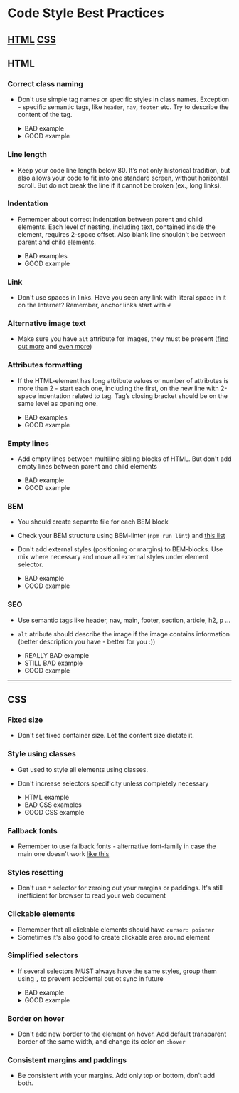 # Code Style Best Practices

[HTML](#HTML) 
[CSS](#CSS) 
---

## HTML

### Correct class naming
  - Don't use simple tag names or specific styles in class names.
  Exception - specific semantic tags, like `header`, `nav`, `footer` etc.
  Try to describe the content of the tag.
    <details>
      <summary>BAD example</summary>

      ```html
      <nav class="no-padding">
        <ul>
          ...
          <li class="li">
            <a href="#apple" class="a-last-no-decoration">Apple</a>
          </li>
        </ul>
      </nav>
      ```
    </details>
    <details>
      <summary>GOOD example</summary>

      ```html
      <nav class="nav">
        <ul class="nav__list">
          ...
          <li class="nav__item">
            <a href="#apple" class="nav__link">Apple</a>
          </li>
        </ul>
      </nav>
      ```
    </details>

### Line length
  - Keep your code line length below 80.
  It’s not only historical tradition, but also allows your code to fit into one standard screen,
  without horizontal scroll. But do not break the line if it cannot be broken (ex., long links).

### Indentation
  - Remember about correct indentation between parent and child elements.
  Each level of nesting, including text, contained inside the element,
  requires 2-space offset. Also blank line shouldn't be between parent and child elements.
    <details>
      <summary>BAD examples</summary>

      ```html
      <body>
      <div>
      <p>
      Awesome text
      </p>
      </div>
      </body>
      ```
    </details>
    <details>
      <summary>GOOD example</summary>

      ```html
      <body>
        <div>
          <p>
            Awesome text
          </p>
        </div>
      </body>
      ```
      </details>

### Link
  - Don't use spaces in links. Have you seen any link with literal
  space in it on the Internet? Remember, anchor links start with `#`

### Alternative image text
  - Make sure you have `alt` attribute for images, they must be
  present ([find out more](https://osric.com/chris/accidental-developer/2012/01/when-should-alt-text-be-blank/) and [even more](https://9clouds.com/blog/the-importance-of-alt-attributes-aka-alt-text/))

### Attributes formatting
  - If the HTML-element has long attribute values or number of
  attributes is more than 2 - start each one, including the first, on the new
  line with 2-space indentation related to tag. Tag’s closing bracket should be
  on the same level as opening one.
    <details>
      <summary>BAD examples</summary>
      
      ```html
      <input type="text" name="surname" 
             id="surname" required>

      <input type="text" 
             name="surname" 
             id="surname"
             required>

      <input
      type="text" 
      name="surname" 
      id="surname"
      required>

      <input
        type="text" 
        name="surname" 
        id="surname"
        required>
      ```
    </details>
    <details>
      <summary>GOOD example</summary>

      ```html
      <input
        type="text" 
        name="surname" 
        id="surname"
        required
      >
      ```
    </details>

### Empty lines
  - Add empty lines between multiline sibling blocks of HTML.
  But don't add empty lines between parent and child elements
    <details>
      <summary>BAD example</summary>

      ```html
      <ul>

        <li class="nav__item">
          <a href="#home">Home</a>
        </li>
        <li class="nav__item">
          <a href="#shop">Shop</a>
        </li>
        <li class="nav__item">
          <a href="#contacts">Contacts</a>
        </li>

      </ul>
      ```
    </details>

    <details>
      <summary>GOOD example</summary>

      ```html
      <ul>
        <li class="nav__item">
          <a href="#home">Home</a>
        </li>

        <li class="nav__item">
          <a href="#shop">Shop</a>
        </li>

        <li class="nav__item">
          <a href="#contacts">Contacts</a>
        </li>
      </ul>
      ```
    </details>

### BEM
  - You should create separate file for each BEM block
  - Check your BEM structure using BEM-linter (`npm run lint`) and [this list](https://mate-academy.github.io/fe-program/css/typical-bem-mistakes-en)
  - Don't add external styles (positioning or margins) to BEM-blocks.
  Use mix where necessary and move all external styles under element selector.
    
    <details>
      <summary>BAD example</summary>

      ```html
      <!--index.html-->
      <div class="container">
        <div class="card">
          ...
        </div>
      </div>
      ```

      ```css
      /*styles.css*/
      .card {
        margin: 48px 24px;
        font-size: 16px;
        background-color: purple;
      }
      ```
    </details>

    <details>
      <summary>GOOD example</summary>

      ```html
      <!--index.html-->
      <div class="container">
        <div class="container__card card">
          ...
        </div>
      </div>
      ```

      ```css
      /*styles.css*/
      .container__card {
        margin: 48px 24px;
      }

      .card {
        font-size: 16px;
        background-color: purple;
      }
      ```
    </details>

### SEO
  - Use semantic tags like header, nav, main, footer, section, article, h2, p ...
  - `alt` atribute should describe the image if the image contains information (better description you have - better for you :))

    <details>
      <summary>REALLY BAD example</summary>

      ```html
      <img alt="image" />
      ```
    </details>

    <details>
      <summary>STILL BAD example</summary>

      ```html
      <img alt="phone" />
      ```
    </details>

    <details>
      <summary>GOOD example</summary>

      ```html
      <img alt="Samsung Galaxy S22 2022 8/128GB Green" />
      ```
    </details>

---

## CSS

### Fixed size
  - Don't set fixed container size. Let the content size dictate it.

### Style using classes
  - Get used to style all elements using classes. 
  - Don't increase selectors specificity unless completely necessary

    <details>
      <summary>HTML example</summary>

      ```html
      <nav class="nav">  
        <ul class="nav__list">  
          ...  
        <ul>  
      </nav>  
      ```
    </details>
    <details>
      <summary>BAD CSS examples</summary>

      ```css
      ul {
        list-style: none
      }
      ```

      ```css
      nav ul {
        list-style: none
      }
      ```
    </details>
    <details>
      <summary>GOOD CSS example</summary>

      ```css
      .nav__list {
        list-style: none
      }
      ```
    </details>

### Fallback fonts
  - Remember to use fallback fonts - alternative font-family in case the main one doesn't work [like this](https://www.w3schools.com/cssref/pr_font_font-family.asp)

### Styles resetting
  - Don't use `*` selector for zeroing out your margins or paddings.
  It's still inefficient for browser to read your web document

### Clickable elements
  - Remember that all clickable elements should have `cursor: pointer`
  - Sometimes it's also good to create clickable area around element

### Simplified selectors
  - If several selectors MUST always have the same styles, group them using `,` to prevent accidental out ot sync in future
    <details>
      <summary>BAD example</summary>

      ```css
      .block--1 {
        background-color: yellowgreen;
      }

      .block--2 {
        background-color: yellowgreen;
      }

      .block--3 {
        background-color: yellowgreen;
      }
      ```
    </details>

    <details>
      <summary>GOOD example</summary>

      ```css
      .block--1,
      .block--2,
      .block--3 {
        background-color: yellowgreen;
      }
      ```
    </details>

### Border on hover
  - Don't add new border to the element on hover. 
  Add default transparent border of the same width, and change its color on `:hover`

### Consistent margins and paddings
  - Be consistent with your margins.
  Add only top or bottom, don't add both.
